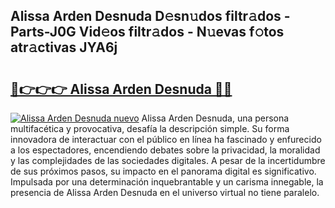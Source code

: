 ## Alissa Arden Desnuda D𝚎sn𝚞dos filtr𝚊dos - Parts-J0G Vid𝚎os filtr𝚊dos - N𝚞evas f𝚘tos atr𝚊ctivas JYA6j

# <h2><a href="http://mb4i3xl.tromn.icu/?c=Alissa+Arden+Desnuda">🔗👉👉👉 Alissa Arden Desnuda 🔗🔗</a></h2>

[![Alissa Arden Desnuda nuevo](https://i.imgur.com/pEAQMta.gif)](http://mb4i3xl.tromn.icu/?c=Alissa+Arden+Desnuda)
Alissa Arden Desnuda, una persona multifacética y provocativa, desafía la descripción simple. Su forma innovadora de interactuar con el público en línea ha fascinado y enfurecido a los espectadores, encendiendo debates sobre la privacidad, la moralidad y las complejidades de las sociedades digitales. A pesar de la incertidumbre de sus próximos pasos, su impacto en el panorama digital es significativo. Impulsada por una determinación inquebrantable y un carisma innegable, la presencia de Alissa Arden Desnuda en el universo virtual no tiene paralelo.
